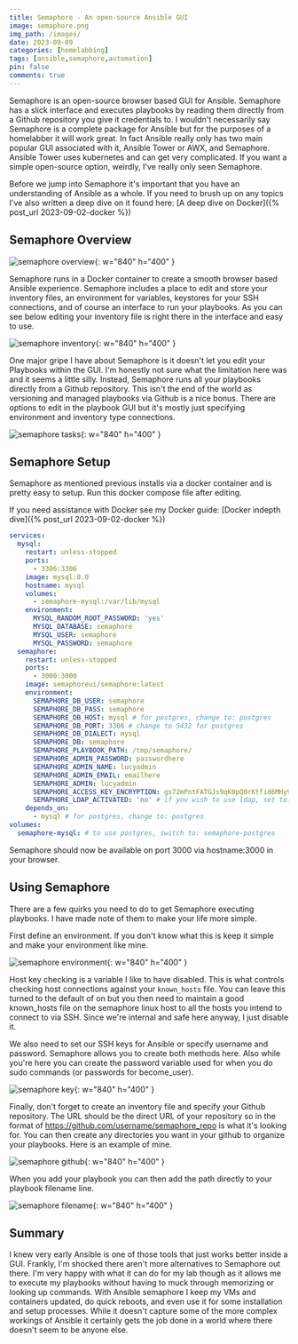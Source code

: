 ```yaml
---
title: Semaphore - An open-source Ansible GUI
image: semaphore.png
img_path: /images/
date: 2023-09-09
categories: [homelabbing]
tags: [ansible,semaphore,automation]
pin: false
comments: true
---
```


Semaphore is an open-source browser based GUI for Ansible. Semaphore has a slick interface and executes playbooks by reading them directly from a Github repository you give it credentials to. I wouldn't necessarily say Semaphore is a complete package for Ansible but for the purposes of a homelabber it will work great. In fact Ansible really only has two main popular GUI associated with it, Ansible Tower or AWX, and Semaphore. Ansible Tower uses kubernetes and can get very complicated. If you want a simple open-source option, weirdly, I've really only seen Semaphore.

Before we jump into Semaphore it's important that you have an understanding of Ansible as a whole. If you need to brush up on any topics I've also written a deep dive on it found here: [A deep dive on Docker]({% post_url 2023-09-02-docker %})

## Semaphore Overview

![semaphore overview](semaphore-overview.png){: w="840" h="400" }

Semaphore runs in a Docker container to create a smooth browser based Ansible experience. Semaphore includes a place to edit and store your inventory files, an environment for variables, keystores for your SSH connections, and of course an interface to run your playbooks. As you can see below editing your inventory file is right there in the interface and easy to use.

![semaphore inventory](semaphore-inventory.png){: w="840" h="400" }

One major gripe I have about Semaphore is it doesn't let you edit your Playbooks within the GUI. I'm honestly not sure what the limitation here was and it seems a little silly. Instead, Semaphore runs all your playbooks directly from a Github repository. This isn't the end of the world as versioning and managed playbooks via Github is a nice bonus. There are options to edit in the playbook GUI but it's mostly just specifying environment and inventory type connections.

![semaphore tasks](semaphore-tasks.png){: w="840" h="400" }

## Semaphore Setup

Semaphore as mentioned previous installs via a docker container and is pretty easy to setup. Run this docker compose file after editing.

If you need assistance with Docker see my Docker guide: [Docker indepth dive]({% post_url 2023-09-02-docker %})

```yaml
services:
  mysql:
    restart: unless-stopped
    ports:
      - 3306:3306
    image: mysql:8.0
    hostname: mysql
    volumes:
      - semaphore-mysql:/var/lib/mysql
    environment:
      MYSQL_RANDOM_ROOT_PASSWORD: 'yes'
      MYSQL_DATABASE: semaphore
      MYSQL_USER: semaphore
      MYSQL_PASSWORD: semaphore
  semaphore:
    restart: unless-stopped
    ports:
      - 3000:3000
    image: semaphoreui/semaphore:latest
    environment:
      SEMAPHORE_DB_USER: semaphore
      SEMAPHORE_DB_PASS: semaphore
      SEMAPHORE_DB_HOST: mysql # for postgres, change to: postgres
      SEMAPHORE_DB_PORT: 3306 # change to 5432 for postgres
      SEMAPHORE_DB_DIALECT: mysql
      SEMAPHORE_DB: semaphore
      SEMAPHORE_PLAYBOOK_PATH: /tmp/semaphore/
      SEMAPHORE_ADMIN_PASSWORD: passwordhere
      SEMAPHORE_ADMIN_NAME: lucyadmin
      SEMAPHORE_ADMIN_EMAIL: emailhere
      SEMAPHORE_ADMIN: lucyadmin
      SEMAPHORE_ACCESS_KEY_ENCRYPTION: gs72mPntFATGJs9qK0pQ0rKtfid6MHy9bH9gWKhTU= # long string which authenticates clients
      SEMAPHORE_LDAP_ACTIVATED: 'no' # if you wish to use ldap, set to: 'yes' 
    depends_on:
      - mysql # for postgres, change to: postgres
volumes:
  semaphore-mysql: # to use postgres, switch to: semaphore-postgres
```

Semaphore should now be available on port 3000 via hostname:3000 in your browser.

## Using Semaphore

There are a few quirks you need to do to get Semaphore executing playbooks. I have made note of them to make your life more simple.

First define an environment. If you don't know what this is keep it simple and make your environment like mine.

![semaphore environment](semaphore-environment.png){: w="840" h="400" }

Host key checking is a variable I like to have disabled. This is what controls checking host connections against your `known_hosts` file. You can leave this turned to the default of on but you then need to maintain a good known_hosts file on the semaphore linux host to all the hosts you intend to connect to via SSH. Since we're internal and safe here anyway, I just disable it.

We also need to set our SSH keys for Ansible or specify username and password. Semaphore allows you to create both methods here. Also while you're here you can create the password variable used for when you do sudo commands (or passwords for become_user).

![semaphore key](semaphore-key.png){: w="840" h="400" }

Finally, don't forget to create an inventory file and specify your Github repository. The URL should be the direct URL of your repository so in the format of https://github.com/username/semaphore_repo is what it's looking for. You can then create any directories you want in your github to organize your playbooks. Here is an example of mine.

![semaphore github](semaphore-reporting.png){: w="840" h="400" }

When you add your playbook you can then add the path directly to your playbook filename line.

![semaphore filename](semaphore-filename.png){: w="840" h="400" }

## Summary

I knew very early Ansible is one of those tools that just works better inside a GUI. Frankly, I'm shocked there aren't more alternatives to Semaphore out there. I'm very happy with what it can do for my lab though as it allows me to execute my playbooks without having to muck through memorizing or looking up commands. With Ansible semaphore I keep my VMs and containers updated, do quick reboots, and even use it for some installation and setup processes. While it doesn't capture some of the more complex workings of Ansible it certainly gets the job done in a world where there doesn't seem to be anyone else.

















